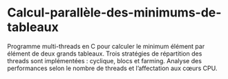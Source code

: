 # Calcul-parallèle-des-minimums-de-tableaux
Programme multi-threads en C pour calculer le minimum élément par élément de deux grands tableaux. Trois stratégies de répartition des threads sont implémentées : cyclique, blocs et farming. Analyse des performances selon le nombre de threads et l’affectation aux cœurs CPU.
